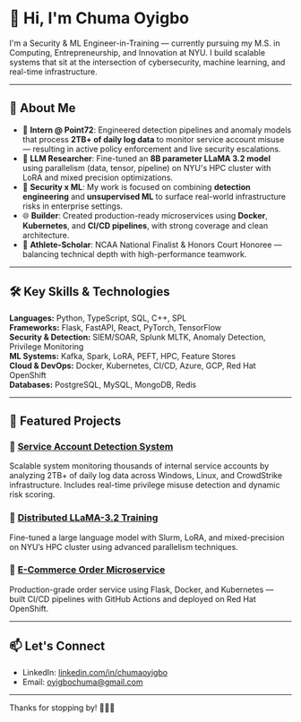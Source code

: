 # 👋 Hi, I'm Chuma Oyigbo

I'm a Security & ML Engineer-in-Training — currently pursuing my M.S. in Computing, Entrepreneurship, and Innovation at NYU. I build scalable systems that sit at the intersection of cybersecurity, machine learning, and real-time infrastructure.

---

## 🚀 About Me

- 🏢 **Intern @ Point72**: Engineered detection pipelines and anomaly models that process **2TB+ of daily log data** to monitor service account misuse — resulting in active policy enforcement and live security escalations.
- 🤖 **LLM Researcher**: Fine-tuned an **8B parameter LLaMA 3.2 model** using parallelism (data, tensor, pipeline) on NYU's HPC cluster with LoRA and mixed precision optimizations.
- 🧠 **Security x ML**: My work is focused on combining **detection engineering** and **unsupervised ML** to surface real-world infrastructure risks in enterprise settings.
- 🌐 **Builder**: Created production-ready microservices using **Docker**, **Kubernetes**, and **CI/CD pipelines**, with strong coverage and clean architecture.
- 🏀 **Athlete-Scholar**: NCAA National Finalist & Honors Court Honoree — balancing technical depth with high-performance teamwork.

---

## 🛠️ Key Skills & Technologies

**Languages:** Python, TypeScript, SQL, C++, SPL  
**Frameworks:** Flask, FastAPI, React, PyTorch, TensorFlow  
**Security & Detection:** SIEM/SOAR, Splunk MLTK, Anomaly Detection, Privilege Monitoring  
**ML Systems:** Kafka, Spark, LoRA, PEFT, HPC, Feature Stores  
**Cloud & DevOps:** Docker, Kubernetes, CI/CD, Azure, GCP, Red Hat OpenShift  
**Databases:** PostgreSQL, MySQL, MongoDB, Redis  

---

## 📂 Featured Projects

### 🔐 [Service Account Detection System](https://github.com/coyigbo/)
Scalable system monitoring thousands of internal service accounts by analyzing 2TB+ of daily log data across Windows, Linux, and CrowdStrike infrastructure. Includes real-time privilege misuse detection and dynamic risk scoring.

### 🧠 [Distributed LLaMA-3.2 Training](https://github.com/coyigbo/distributed-llama-8b-training)
Fine-tuned a large language model with Slurm, LoRA, and mixed-precision on NYU’s HPC cluster using advanced parallelism techniques.

### 🛒 [E-Commerce Order Microservice](https://github.com/CSCI-GA-2820-SP25-003/orders)
Production-grade order service using Flask, Docker, and Kubernetes — built CI/CD pipelines with GitHub Actions and deployed on Red Hat OpenShift.

---

## 📫 Let's Connect

- LinkedIn: [linkedin.com/in/chumaoyigbo](https://linkedin.com/in/chumaoyigbo)
- Email: oyigbochuma@gmail.com

---

Thanks for stopping by! 👨🏾‍💻

